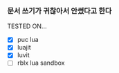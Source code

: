 ### 문서 쓰기가 귀찮아서 안썼다고 한다

TESTED ON...  

- [X] puc lua  
- [X] luajit  
- [X] luvit  
- [ ] rblx lua sandbox  
